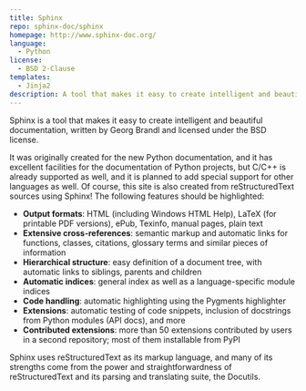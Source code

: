 ```yaml
---
title: Sphinx
repo: sphinx-doc/sphinx
homepage: http://www.sphinx-doc.org/
language:
  - Python
license:
  - BSD 2-Clause
templates:
  - Jinja2
description: A tool that makes it easy to create intelligent and beautiful documentation, written by Georg Brandl.
---
```


Sphinx is a tool that makes it easy to create intelligent and beautiful documentation, written by Georg Brandl and
licensed under the BSD license.

It was originally created for the new Python documentation, and it has excellent facilities for the documentation of
Python projects, but C/C++ is already supported as well, and it is planned to add special support for other languages as
well. Of course, this site is also created from reStructuredText sources using Sphinx! The following features should be highlighted:

- **Output formats**: HTML (including Windows HTML Help), LaTeX (for printable PDF versions), ePub, Texinfo, manual pages, plain text
- **Extensive cross-references**: semantic markup and automatic links for functions, classes, citations, glossary terms and similar pieces of information
- **Hierarchical structure**: easy definition of a document tree, with automatic links to siblings, parents and children
- **Automatic indices**: general index as well as a language-specific module indices
- **Code handling**: automatic highlighting using the Pygments highlighter
- **Extensions**: automatic testing of code snippets, inclusion of docstrings from Python modules (API docs), and more
- **Contributed extensions**: more than 50 extensions contributed by users in a second repository; most of them installable from PyPI

Sphinx uses reStructuredText as its markup language, and many of its strengths come from the power and straightforwardness of reStructuredText and its parsing and translating suite, the Docutils.
